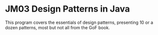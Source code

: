 # JM03 Design Patterns in Java

This program covers the essentials of design patterns, presenting
10 or a dozen patterns, most but not all from the GoF book.


